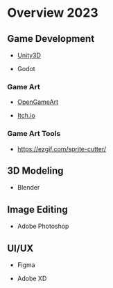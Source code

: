 # Overview 2023

## Game Development

- [Unity3D](https://github.com/LarsPeterson/unity3d)

- Godot

### Game Art

- [OpenGameArt](https://opengameart.org/)

- [Itch.io](https://itch.io/game-assets/free)

### Game Art Tools

- https://ezgif.com/sprite-cutter/

## 3D Modeling

- Blender

## Image Editing

- Adobe Photoshop

## UI/UX

- Figma

- Adobe XD
